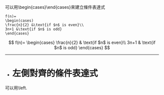 可以用\\begin{cases}\\end{cases}來建立條件表達式
```
f(n)=
\begin(cases)
\frac{n}{2} &\text{if $n$ is even}\\
3n+1 &\text{if $n$ is odd}
\end{cases}
```
$$
f(n)=
\begin{cases}
\frac{n}{2} & \text{if $n$ is even}\\
3n+1 & \text{if $n$ is odd}
\end{cases}
$$
- - -
- # 左側對齊的條件表達式
可以用\\left.